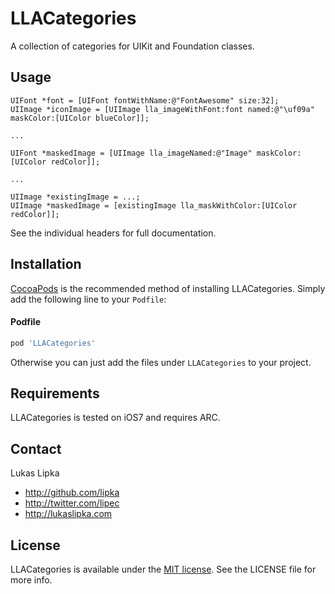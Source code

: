 # LLACategories

A collection of categories for UIKit and Foundation classes.

## Usage

``` objc
UIFont *font = [UIFont fontWithName:@"FontAwesome" size:32];
UIImage *iconImage = [UIImage lla_imageWithFont:font named:@"\uf09a" maskColor:[UIColor blueColor]];

...

UIFont *maskedImage = [UIImage lla_imageNamed:@"Image" maskColor:[UIColor redColor]];

...

UIImage *existingImage = ...;
UIImage *maskedImage = [existingImage lla_maskWithColor:[UIColor redColor]];
```

See the individual headers for full documentation.

## Installation

[CocoaPods](http://cocoapods.org) is the recommended method of installing LLACategories. Simply add the following line to your `Podfile`:

#### Podfile

```ruby
pod 'LLACategories'
```

Otherwise you can just add the files under `LLACategories` to your project.

## Requirements

LLACategories is tested on iOS7 and requires ARC.

## Contact

Lukas Lipka

- http://github.com/lipka
- http://twitter.com/lipec
- http://lukaslipka.com

## License

LLACategories is available under the [MIT license](LICENSE). See the LICENSE file for more info.
